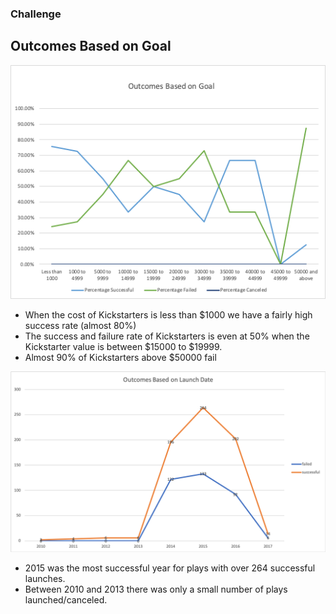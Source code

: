 ### Challenge
## Outcomes Based on Goal
![alt text](outcomes-based-on-goal.png "Title")
- When the cost of Kickstarters is less than $1000 we have a fairly high success rate (almost 80%)
- The success and failure rate of Kickstarters is even at 50% when the Kickstarter value is between $15000 to $19999.
- Almost 90% of Kickstarters above $50000 fail


![alt text](outcomes-based-on-launch-date.png "Title")
- 2015 was the most successful year for plays with over 264 successful launches.
- Between 2010 and 2013 there was only a small number of plays launched/canceled.